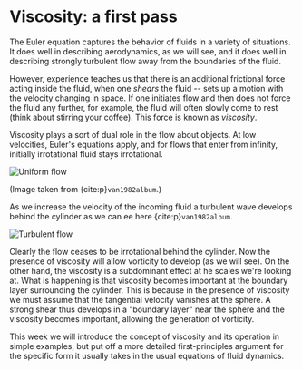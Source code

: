 # Viscosity: a first pass

The Euler equation captures the behavior of fluids in a variety of situations. It does well in describing
aerodynamics, as we will see, and it does well in describing strongly turbulent flow away from the 
boundaries of the fluid. 

However, experience teaches us that there is an additional frictional force acting inside the fluid, 
when one *shears* the fluid -- sets up a motion with the velocity changing in space.
If one  initiates flow and then does not force the fluid any further, for example, the fluid will
often slowly come to rest (think about stirring your coffee). This force is known as *viscosity*.

Viscosity plays a sort of dual role in the flow about objects. At low velocities, Euler's equations apply,
and for flows that enter from infinity, initially irrotational fluid stays irrotational.

![Uniform flow](cylinder_uniform.png "low-velocity flow past a cylinder")

(Image taken from {cite:p}`van1982album`.)

As we increase the velocity of the incoming fluid a turbulent wave develops behind the cylinder
as we can ee here {cite:p}`van1982album`. 

![Turbulent flow](cylinder_turbulent.png "high-velocity flow with turbulent wake")

Clearly the flow ceases to be irrotational behind the cylinder. Now the presence of viscosity will
allow vorticity to develop (as we will see). On the other hand, the viscosity is a
subdominant effect at he scales we're looking at. What is happening is that viscosity becomes
important at the boundary layer surrounding the cylinder. This is because in the presence of viscosity
we must assume that the tangential velocity vanishes at the sphere. A strong shear thus develops 
in a "boundary layer" near the sphere and the viscosity becomes important, allowing the generation 
of vorticity.

This week we will introduce the concept of viscosity and its operation in simple examples, 
but put off a more detailed first-principles argument for the specific form it usually
takes in the usual equations of fluid dynamics.

